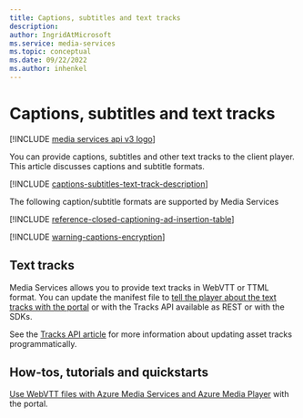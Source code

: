 ```yaml
---
title: Captions, subtitles and text tracks
description:
author: IngridAtMicrosoft
ms.service: media-services
ms.topic: conceptual
ms.date: 09/22/2022
ms.author: inhenkel
---
```


# Captions, subtitles and text tracks

[!INCLUDE [media services api v3 logo](./includes/v3-hr.md)]

You can provide captions, subtitles and other text tracks to the client player. This article discusses captions and subtitle formats.

[!INCLUDE [captions-subtitles-text-track-description](includes/captions-subtitles-text-track-description.md)]

The following caption/subtitle formats are supported by Media Services

<!-- captions -->

[!INCLUDE [reference-closed-captioning-ad-insertion-table](includes/reference-closed-captioning-ad-insertion-table.md)]

[!INCLUDE [warning-captions-encryption](includes/warning-captions-encryption.md)]

## Text tracks

Media Services allows you to provide text tracks in WebVTT or TTML format. You can update the manifest file to [tell the player about the text tracks with the portal](amp-captions-tutorial.md) or with the Tracks API available as REST or with the SDKs.

See the [Tracks API article]() for more information about updating asset tracks programmatically.

## How-tos, tutorials and quickstarts

[Use WebVTT files with Azure Media Services and Azure Media Player](amp-captions-tutorial.md) with the portal.
